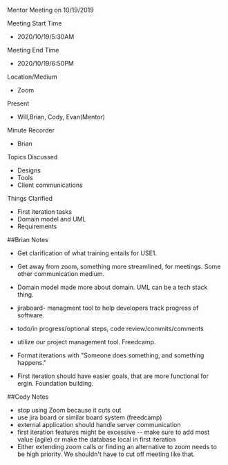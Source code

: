 Mentor Meeting on 10/19/2019

Meeting Start Time
- 2020/10/19/5:30AM

Meeting End Time
- 2020/10/19/6:50PM

Location/Medium
- Zoom

Present
- Will,Brian, Cody, Evan(Mentor)

Minute Recorder
- Brian

Topics Discussed
- Designs
- Tools
- Client communications

Things Clarified
- First iteration tasks
- Domain model and UML
- Requirements

##Brian Notes
- Get clarification of what training entails for USE1.
- Get away from zoom, something more streamlined, for meetings. Some other communication medium.
- Domain model made more about domain. UML can be a tech stack thing.

- jiraboard- managment tool to help developers track progress of software.
- todo/in progress/optional steps, code review/commits/comments
- utilize our project management tool. Freedcamp.

- Format iterations with "Someone does something, and something happens."

- First iteration should have easier goals, that are more functional for ergin. Foundation building.

##Cody Notes
- stop using Zoom because it cuts out
- use jira board or similar board system (freedcamp)
- external application should handle server communication
- first iteration features might be excessive -- make sure to add most value (agile) or make the database local in first iteration
- Either extending zoom calls or finding an alternative to zoom needs to be high priority. We shouldn't have to cut off meeting like that.
